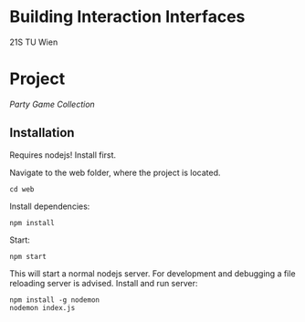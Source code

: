 # Building Interaction Interfaces

21S TU Wien

# Project
*Party Game Collection*

## Installation
Requires nodejs! Install first. 

Navigate to the web folder, where the project is located.

```cd web```

Install dependencies:

```npm install```

Start:

```npm start```

This will start a normal nodejs server. For development and debugging a file reloading server is advised. Install and run server:

```
npm install -g nodemon
nodemon index.js
```
